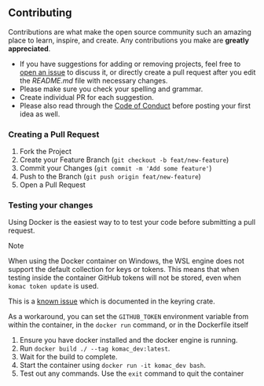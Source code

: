 ## Contributing

Contributions are what make the open source community such an amazing place to learn, inspire, and create. Any contributions you make are **greatly appreciated**.

* If you have suggestions for adding or removing projects, feel free to [open an issue](https://github.com/russellbanks/Komac/issues/new) to discuss it, or directly create a pull request after you edit the *README.md* file with necessary changes.
* Please make sure you check your spelling and grammar.
* Create individual PR for each suggestion.
* Please also read through the [Code of Conduct](./CODE_OF_CONDUCT.md) before posting your first idea as well.

### Creating a Pull Request

1. Fork the Project
2. Create your Feature Branch (`git checkout -b feat/new-feature`)
3. Commit your Changes (`git commit -m 'Add some feature'`)
4. Push to the Branch (`git push origin feat/new-feature`)
5. Open a Pull Request

### Testing your changes

Using Docker is the easiest way to to test your code before submitting a pull request. 

> [!NOTE]
> When using the Docker container on Windows, the WSL engine does not support the default collection for keys or tokens. This means that when testing inside the container GitHub tokens will not be stored, even when `komac token update` is used.
> 
> This is a [known issue](https://github.com/hwchen/keyring-rs/blob/47c8daf3e6178a2282ae3e8670d1ea7fa736b8cb/src/secret_service.rs#L73-L77) which is documented in the keyring crate.
>
> As a workaround, you can set the `GITHUB_TOKEN` environment variable from within the container, in the `docker run` command, or in the Dockerfile itself

1. Ensure you have docker installed and the docker engine is running.
2. Run `docker build ./ --tag komac_dev:latest`.
3. Wait for the build to complete.
4. Start the container using `docker run -it komac_dev bash`.
5. Test out any commands. Use the `exit` command to quit the container